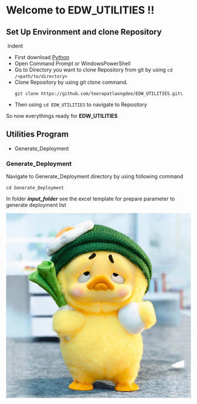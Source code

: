 # Welcome to EDW_UTILITIES !!

## Set Up Environment and clone Repository

&nbsp;Indent

- First download [Python](https://www.python.org/downloads/)
- Open Command Prompt or WindowsPowerShell
- Go to Directory you want to clone Repository from git by using `cd /<path/to/directory>`
- Clone Repository by using git clone command.
    ```
    git clone https://github.com/teerapatlaongdee/EDW_UTILITIES.git\
    ```
- Then using `cd EDW_UTILITIES` to navigate to Repository

So now everythings ready for  **EDW_UTILITIES** 

## Utilities Program
- Generate_Deployment

### Generate_Deployment
Navigate to Generate_Deployment directory by using following command

```
cd Generate_Deployment
```

In folder ***input_folder*** see the excel template for prepare parameter to generate deployment list


![Alt text](markdown_img/ducky.jpg)
